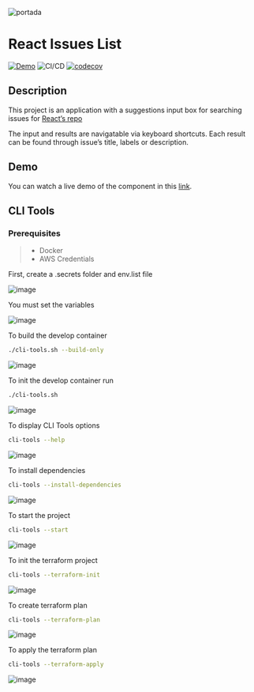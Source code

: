 ![portada](https://user-images.githubusercontent.com/43228550/88612521-427a0a00-d040-11ea-99aa-0eef6c119e50.png)
# React Issues List
[![Demo](https://img.shields.io/badge/demo-website-green)](https://issues.elvisgastelum.com/)
![CI/CD](https://github.com/ElvisGastelum/nu-order-task/workflows/CI/CD/badge.svg)
[![codecov](https://codecov.io/gh/ElvisGastelum/nu-order-task/branch/master/graph/badge.svg)](https://codecov.io/gh/ElvisGastelum/nu-order-task)

## Description
This project is an application with a suggestions input box for searching issues for
[React’s repo](https://github.com/facebook/react/issues)

The input and results are navigatable via keyboard shortcuts. 
Each result can be found through issue’s title, labels or description.

## Demo
You can watch a live demo of the component in this [link](https://issues.elvisgastelum.com/).

## CLI Tools
### Prerequisites
>  - Docker
>  - AWS Credentials

First, create a .secrets folder and env.list file

![image](https://user-images.githubusercontent.com/43228550/93243781-8d112c00-f73d-11ea-8de1-a825fc5603d3.png)

You must set the variables

![image](https://user-images.githubusercontent.com/43228550/93244054-f85afe00-f73d-11ea-8cc0-44a0558949ca.png)

To build the develop container
```bash
./cli-tools.sh --build-only
```
![image](https://user-images.githubusercontent.com/43228550/93244863-3ad10a80-f73f-11ea-99f0-62e2ba86a4b9.png)

To init the develop container run
```bash
./cli-tools.sh
```
![image](https://user-images.githubusercontent.com/43228550/93241543-538af180-f73a-11ea-8ab8-33a9952d34e5.png)

To display CLI Tools options
```bash
cli-tools --help
```
![image](https://user-images.githubusercontent.com/43228550/93242628-f55f0e00-f73b-11ea-9200-55e816cd25c4.png)

To install dependencies
```bash
cli-tools --install-dependencies
```
![image](https://user-images.githubusercontent.com/43228550/93242052-11ae7b00-f73b-11ea-9ae5-4a94a1775fb7.png)


To start the project
```bash
cli-tools --start
```
![image](https://user-images.githubusercontent.com/43228550/93241710-9b117d80-f73a-11ea-9fd5-509dc6dba3c1.png)

To init the terraform project
```bash
cli-tools --terraform-init
```
![image](https://user-images.githubusercontent.com/43228550/93279251-aafd8180-f77b-11ea-989d-9d176ceb266d.png)

To create terraform plan
```bash
cli-tools --terraform-plan
```
![image](https://user-images.githubusercontent.com/43228550/93243113-951c9c00-f73c-11ea-8ddf-2a93ad20a5f0.png)

To apply the terraform plan
```bash
cli-tools --terraform-apply
```
![image](https://user-images.githubusercontent.com/43228550/93243388-fa708d00-f73c-11ea-9bd0-5feda81201e6.png)




